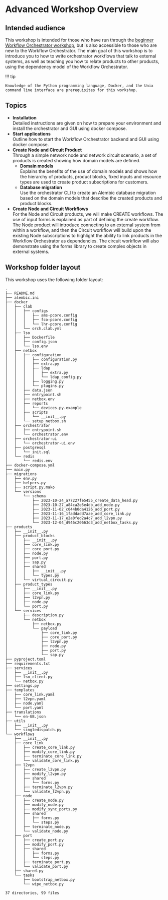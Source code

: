 # Advanced Workshop Overview

## Intended audience

This workshop is intended for those who have run through the [beginner Workflow Orchestrator workshop](../beginner/overview.md), but is also accessible to those who are new to the Workflow Orchestrator. The main goal of this workshop is to introduce you to how to write orchestrator workflows that talk to external systems, as well as teaching you how to relate products to other products, using the dependency model of the Workflow Orchestrator.

!!! tip

    Knowledge of the Python programming language, Docker, and the Unix command line interface are prerequisites for this workshop.


## Topics

* **Installation**  
  Detailed instructions are given on how to prepare your environment and install the orchestrator and GUI using docker compose.
* **Start applications**  
  Outline how to start the Workflow Orchestrator backend and GUI using docker compose.
* **Create Node and Circuit Product**  
  Through a simple network node and network circuit scenario, a set of products is created showing how domain models are defined.
  * **Domain models**  
    Explains the benefits of the use of domain models and shows how the hierarchy of products, product blocks, fixed inputs and resource types are used to create product subscriptions for customers.
  * **Database migration**  
    Use the orchestrator CLI to create an Alembic database migration based on the domain models that describe the created products and product blocks.
* **Create Node and Circuit Workflows**  
  For the Node and Circuit products, we will make CREATE workflows. The use of input forms is explained as part of defining the create workflow. The Node product will introduce connecting to an external system from within a workflow, and then the Circuit workflow will build upon the existing Node subscriptions to highlight the ability to link products in the Workflow Orchestrator as dependencies. The circuit workflow will also demonstrate using the forms library to create complex objects in external systems.

## Workshop folder layout

This workshop uses the following folder layout:

```text
.
├── README.md
├── alembic.ini
├── docker
│   ├── clab
│   │   ├── configs
│   │   │   ├── ams-pcore.config
│   │   │   ├── fco-pcore.config
│   │   │   └── lhr-pcore.config
│   │   └── orch.clab.yml
│   ├── lso
│   │   ├── Dockerfile
│   │   ├── config.json
│   │   └── lso.env
│   ├── netbox
│   │   ├── configuration
│   │   │   ├── configuration.py
│   │   │   ├── extra.py
│   │   │   ├── ldap
│   │   │   │   ├── extra.py
│   │   │   │   └── ldap_config.py
│   │   │   ├── logging.py
│   │   │   └── plugins.py
│   │   ├── data.json
│   │   ├── entrypoint.sh
│   │   ├── netbox.env
│   │   ├── reports
│   │   │   └── devices.py.example
│   │   ├── scripts
│   │   │   └── __init__.py
│   │   └── setup_netbox.sh
│   ├── orchestrator
│   │   ├── entrypoint.sh
│   │   └── orchestrator.env
│   ├── orchestrator-ui
│   │   └── orchestrator-ui.env
│   ├── postgresql
│   │   └── init.sql
│   └── redis
│       └── redis.env
├── docker-compose.yml
├── main.py
├── migrations
│   ├── env.py
│   ├── helpers.py
│   ├── script.py.mako
│   └── versions
│       └── schema
│           ├── 2023-10-24_a77227fe5455_create_data_head.py
│           ├── 2023-10-27_a84ca2e5e4db_add_node.py
│           ├── 2023-11-02_c044b0da4126_add_port.py
│           ├── 2023-11-16_1faddadd7aae_add_core_link.py
│           ├── 2023-11-17_e2a0fed2a4c7_add_l2vpn.py
│           └── 2023-12-04_d946c20663d3_add_netbox_tasks.py
├── products
│   ├── __init__.py
│   ├── product_blocks
│   │   ├── __init__.py
│   │   ├── core_link.py
│   │   ├── core_port.py
│   │   ├── node.py
│   │   ├── port.py
│   │   ├── sap.py
│   │   ├── shared
│   │   │   ├── __init__.py
│   │   │   └── types.py
│   │   └── virtual_circuit.py
│   ├── product_types
│   │   ├── __init__.py
│   │   ├── core_link.py
│   │   ├── l2vpn.py
│   │   ├── node.py
│   │   └── port.py
│   └── services
│       ├── description.py
│       └── netbox
│           ├── netbox.py
│           └── payload
│               ├── core_link.py
│               ├── core_port.py
│               ├── l2vpn.py
│               ├── node.py
│               ├── port.py
│               └── sap.py
├── pyproject.toml
├── requirements.txt
├── services
│   ├── __init__.py
│   ├── lso_client.py
│   └── netbox.py
├── settings.py
├── templates
│   ├── core_link.yaml
│   ├── l2vpn.yaml
│   ├── node.yaml
│   └── port.yaml
├── translations
│   └── en-GB.json
├── utils
│   ├── __init__.py
│   └── singledispatch.py
└── workflows
    ├── __init__.py
    ├── core_link
    │   ├── create_core_link.py
    │   ├── modify_core_link.py
    │   ├── terminate_core_link.py
    │   └── validate_core_link.py
    ├── l2vpn
    │   ├── create_l2vpn.py
    │   ├── modify_l2vpn.py
    │   ├── shared
    │   │   └── forms.py
    │   ├── terminate_l2vpn.py
    │   └── validate_l2vpn.py
    ├── node
    │   ├── create_node.py
    │   ├── modify_node.py
    │   ├── modify_sync_ports.py
    │   ├── shared
    │   │   ├── forms.py
    │   │   └── steps.py
    │   ├── terminate_node.py
    │   └── validate_node.py
    ├── port
    │   ├── create_port.py
    │   ├── modify_port.py
    │   ├── shared
    │   │   ├── forms.py
    │   │   └── steps.py
    │   ├── terminate_port.py
    │   └── validate_port.py
    ├── shared.py
    └── tasks
        ├── bootstrap_netbox.py
        └── wipe_netbox.py

37 directories, 99 files

```
